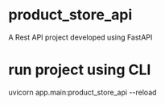 # product_store_api
A Rest API project developed using FastAPI

# run project using CLI
uvicorn app.main:product_store_api --reload
